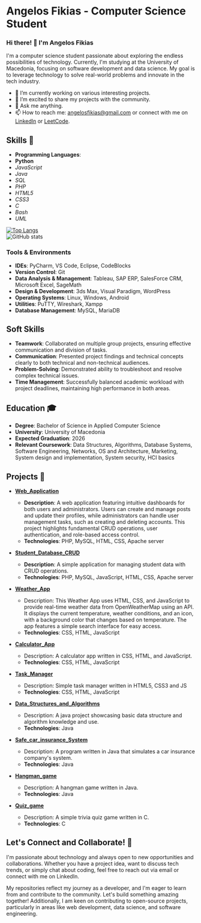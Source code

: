 # Angelos Fikias - Computer Science Student

### Hi there! 👋 I'm Angelos Fikias

I'm a computer science student passionate about exploring the endless possibilities of technology. Currently, I'm studying at the University of Macedonia, focusing on software development and data science. My goal is to leverage technology to solve real-world problems and innovate in the tech industry.

- 🌱 I’m currently working on various interesting projects.
- 🔭 I’m excited to share my projects with the community.
- 💬 Ask me anything.
- 📫 How to reach me: [angelosfikias@gmail.com](mailto:angelosfikias@gmail.com) or connect with me on [LinkedIn](https://www.linkedin.com/in/angelos-fikias-bb2761294/) or [LeetCode](https://leetcode.com/u/angelosfikias/).

## Skills 🚀
- **Programming Languages**:
- **Python**
- *JavaScript*
- *Java* 
- *SQL*
- *PHP*
- *HTML5*
- *CSS3*
- *C*
- *Bash*
- *UML* 

[![Top Langs](https://github-readme-stats.vercel.app/api/top-langs/?username=AngelosFikias0&layout=compact&theme=cobalt)](https://github.com/AngelosFikias0/github-readme-stats)
<br/>
![GitHub stats](https://github-readme-stats.vercel.app/api?username=AngelosFikias0&theme=transparent)

### Tools & Environments
- **IDEs**: PyCharm, VS Code, Eclipse, CodeBlocks
- **Version Control**: Git
- **Data Analysis & Management**: Tableau, SAP ERP, SalesForce CRM, Microsoft Excel, SageMath
- **Design & Development**: 3ds Max, Visual Paradigm, WordPress
- **Operating Systems**: Linux, Windows, Android
- **Utilities**: PuTTY, Wireshark, Xampp
- **Database Management**: MySQL, MariaDB

## Soft Skills

- **Teamwork**: Collaborated on multiple group projects, ensuring effective communication and division of tasks.
- **Communication**: Presented project findings and technical concepts clearly to both technical and non-technical audiences.
- **Problem-Solving**: Demonstrated ability to troubleshoot and resolve complex technical issues.
- **Time Management**: Successfully balanced academic workload with project deadlines, maintaining high performance in both areas.

## Education 🎓

- **Degree**: Bachelor of Science in Applied Computer Science
- **University**: University of Macedonia
- **Expected Graduation**: 2026
- **Relevant Coursework**: Data Structures, Algorithms, Database Systems, Software Engineering, Networks, OS and Architecture, Marketing, System design and implementation, System security, HCI basics

## Projects 🌟

- **[Web_Application](https://github.com/AngelosFikias0/Web_Application)**
  - **Description**: A web application featuring intuitive dashboards for both users and administrators. Users can create and manage posts and update their profiles, while administrators can handle user management tasks, such as creating and deleting accounts. This project highlights fundamental CRUD operations, user authentication, and role-based access control.
  - **Technologies**: PHP, MySQL, HTML, CSS, Apache server

- **[Student_Database_CRUD](https://github.com/AngelosFikias0/Student_Database_CRUD)**
  - **Description**: A simple application for managing student data with CRUD operations.
  - **Technologies**: PHP, MySQL, JavaScript, HTML, CSS, Apache server

- **[Weather_App](https://github.com/AngelosFikias0/Weather_App)**
  - Description: This Weather App uses HTML, CSS, and JavaScript to provide real-time weather data from OpenWeatherMap using an API. It displays the current temperature, weather conditions, and an icon, with a background color that changes based on temperature. The app features a simple search interface for easy access.
  - **Technologies**: CSS, HTML, JavaScript

- **[Calculator_App](https://github.com/AngelosFikias0/Calculator_App)**
  - Description: A calculator app written in CSS, HTML, and JavaScript.
  - **Technologies**: CSS, HTML, JavaScript

- **[Task_Manager](https://github.com/AngelosFikias0/Task_Manager)**
  - Description: Simple task manager written in HTML5, CSS3 and JS
  - **Technologies**: CSS, HTML, JavaScript

- **[Data_Structures_and_Algorithms](https://github.com/AngelosFikias0/Data_Structures_and_Algorithms)**
  - Description: A java project showcasing basic data structure and algorithm knowledge and use.
  - **Technologies**: Java

- **[Safe_car_insurance_System](https://github.com/AngelosFikias0/Safe_car_insurance_System)**
  - Description: A program written in Java that simulates a car insurance company's system.
  - **Technologies**: Java

- **[Hangman_game](https://github.com/AngelosFikias0/Hangman_game)**
  - Description: A hangman game written in Java.
  - **Technologies**: Java

- **[Quiz_game](https://github.com/AngelosFikias0/Quiz_game)**
  - Description: A simple trivia quiz game written in C.
  - **Technologies**: C

## Let's Connect and Collaborate! 🤝

I'm passionate about technology and always open to new opportunities and collaborations. Whether you have a project idea, want to discuss tech trends, or simply chat about coding, feel free to reach out via email or connect with me on LinkedIn.

My repositories reflect my journey as a developer, and I'm eager to learn from and contribute to the community. Let's build something amazing together! Additionally, I am keen on contributing to open-source projects, particularly in areas like web development, data science, and software engineering.
